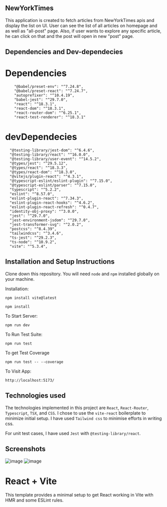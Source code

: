 ## NewYorkTimes

This application is created to fetch articles from NewYorkTimes apis and display the list on UI. User can see the list of all articles on homepage and as well as "all-post" page. Also, if user wants to explore any specific article, he can click on that and the post will open in new "post" page.

## Dependencies and Dev-dependecies

# Dependencies

```
    "@babel/preset-env": "^7.24.8",
    "@babel/preset-react": "^7.24.7",
    "autoprefixer": "^10.4.19",
    "babel-jest": "^29.7.0",
    "react": "^18.3.1",
    "react-dom": "^18.3.1",
    "react-router-dom": "^6.25.1",
    "react-test-renderer": "^18.3.1"
```

# devDependecies

```
  "@testing-library/jest-dom": "^6.4.6",
  "@testing-library/react": "^16.0.0",
  "@testing-library/user-event": "^14.5.2",
  "@types/jest": "^29.5.12",
  "@types/react": "^18.3.3",
  "@types/react-dom": "^18.3.0",
  "@vitejs/plugin-react": "^4.3.1",
  "@typescript-eslint/eslint-plugin": "^7.15.0",
  "@typescript-eslint/parser": "^7.15.0",
  "typescript": "^5.2.2",
  "eslint": "^8.57.0",
  "eslint-plugin-react": "^7.34.3",
  "eslint-plugin-react-hooks": "^4.6.2",
  "eslint-plugin-react-refresh": "^0.4.7",
  "identity-obj-proxy": "^3.0.0",
  "jest": "^29.7.0",
  "jest-environment-jsdom": "^29.7.0",
  "jest-transformer-svg": "^2.0.2",
  "postcss": "^8.4.39",
  "tailwindcss": "^3.4.6",
  "ts-jest": "^29.2.3",
  "ts-node": "^10.9.2",
  "vite": "^5.3.4",
```

## Installation and Setup Instructions

Clone down this repository. You will need `node` and `npm` installed globally on your machine.

Installation:

`npm install vite@latest`

`npm install`

To Start Server:

`npm run dev`

To Run Test Suite:

`npm run test`

To get Test Coverage

`npm run test -- --coverage`

To Visit App:

`http://localhost:5173/`

## Technologies used

The technologies implemented in this project are `React`, `React-Router`, `Typescript`, `TSX`, and `CSS`. I chose to use the `vite-react` boilerplate to minimize initial setup. I have used `Tailwind css` to minimise efforts in writing css.

For unit test cases, I have used `Jest` with `@testing-library/react`.

## Screenshots

![image](https://github.com/user-attachments/assets/5add32c3-cc2f-4a50-aa6f-e0097d7d2dff)
![image](https://github.com/user-attachments/assets/71898ff0-00e4-498b-90e0-97be93089697)

# React + Vite

This template provides a minimal setup to get React working in Vite with HMR and some ESLint rules.
